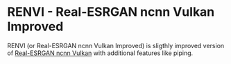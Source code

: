 # RENVI - Real-ESRGAN ncnn Vulkan Improved

RENVI (or Real-ESRGAN ncnn Vulkan Improved) is sligthly improved version of [Real-ESRGAN ncnn Vulkan](https://github.com/xinntao/Real-ESRGAN-ncnn-vulkan) with additional features like piping.
